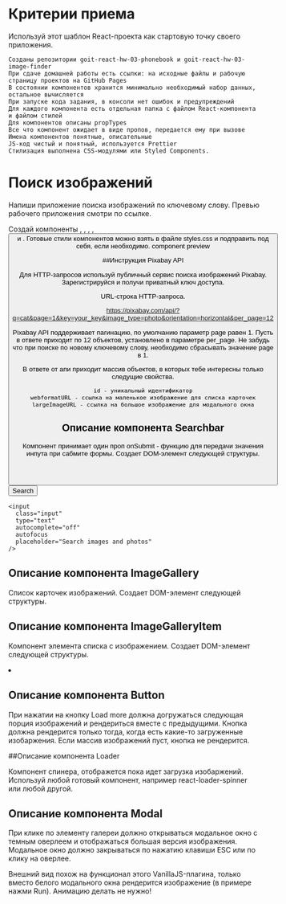 # Критерии приема

Используй этот шаблон React-проекта как стартовую точку своего приложения.

    Созданы репозитории goit-react-hw-03-phonebook и goit-react-hw-03-image-finder
    При сдаче домашней работы есть ссылки: на исходные файлы и рабочую страницу проектов на GitHub Pages
    В состоянии компонентов хранится минимально необходимый набор данных, остальное вычисляется
    При запуске кода задания, в консоли нет ошибок и предупреждений
    Для каждого компонента есть отдельная папка с файлом React-компонента и файлом стилей
    Для компонентов описаны propTypes
    Все что компонент ожидает в виде пропов, передается ему при вызове
    Имена компонентов понятные, описательные
    JS-код чистый и понятный, используется Prettier
    Стилизация выполнена CSS-модулями или Styled Components.



 # Поиск изображений

Напиши приложение поиска изображений по ключевому слову. Превью рабочего приложения смотри по ссылке.

Создай компоненты <Searchbar>, <ImageGallery>, <ImageGalleryItem>, <Loader>, <Button> и <Modal>. Готовые стили компонентов можно взять в файле styles.css и подправить под себя, если необходимо.
component preview

##Инструкция Pixabay API

Для HTTP-запросов используй публичный сервис поиска изображений Pixabay. Зарегистрируйся и получи приватный ключ доступа.

URL-строка HTTP-запроса.

https://pixabay.com/api/?q=cat&page=1&key=your_key&image_type=photo&orientation=horizontal&per_page=12

Pixabay API поддерживает пагинацию, по умолчанию параметр page равен 1. Пусть в ответе приходит по 12 объектов, установлено в параметре per_page. Не забудь что при поиске по новому ключевому слову, необходимо сбрасывать значение page в 1.

В ответе от апи приходит массив объектов, в которых тебе интересны только следущие свойства.

    id - уникальный идентификатор
    webformatURL - ссылка на маленькое изображение для списка карточек
    largeImageURL - ссылка на большое изображение для модального окна

## Описание компонента Searchbar

Компонент принимает один проп onSubmit - функцию для передачи значения инпута при сабмите формы. Создает DOM-элемент следующей структуры.

<header class="searchbar">
  <form class="form">
    <button type="submit" class="button">
      <span class="button-label">Search</span>
    </button>

    <input
      class="input"
      type="text"
      autocomplete="off"
      autofocus
      placeholder="Search images and photos"
    />
  </form>
</header>
  
## Описание компонента ImageGallery

Список карточек изображений. Создает DOM-элемент следующей структуры.

<ul class="gallery">
  <!-- Набор <li> с изображениями -->
</ul>

## Описание компонента ImageGalleryItem

Компонент элемента списка с изображением. Создает DOM-элемент следующей структуры.

<li class="gallery-item">
  <img src="" alt="" />
</li>

## Описание компонента Button

При нажатии на кнопку Load more должна догружаться следующая порция изображений и рендериться вместе с предыдущими. Кнопка должна рендерится только тогда, когда есть какие-то загруженные изобаржения. Если массив изображений пуст, кнопка не рендерится.

##Описание компонента Loader

Компонент спинера, отображется пока идет загрузка изобаржений. Используй любой готовый компонент, например react-loader-spinner или любой другой.

## Описание компонента Modal

При клике по элементу галереи должно открываться модальное окно с темным оверлеем и отображаться большая версия изображения. Модальное окно должно закрываться по нажатию клавиши ESC или по клику на оверлее.

Внешний вид похож на функционал этого VanillaJS-плагина, только вместо белого модального окна рендерится изображение (в примере нажми Run). Анимацию делать не нужно!

<!-- <div class="overlay">
  <div class="modal">
    <img src="" alt="" />
  </div>
</div> -->
